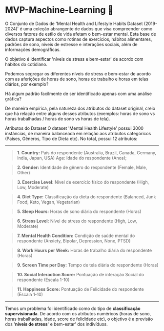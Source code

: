 # MVP-Machine-Learning 🧠

O Conjunto de Dados de 'Mental Health and Lifestyle Habits Dataset (2019-2024)' é uma coleção abrangente de dados que visa compreender como diversos fatores de estilo de vida afetam o bem-estar mental. Esta base de dados captura aspectos como rotinas de exercícios, hábitos alimentares, padrões de sono, níveis de estresse e interações sociais, além de informações demográficas.

O objetivo é identificar 'níveis de stress e bem-estar' de acordo com hábitos do cotidiano.

Podemos segregar os diferentes níveis de stress e bem-estar de acordo com as aferições de horas de sono, horas de trabalho e horas em telas diários, por exemplo?

Há algum padrão facilmente de ser identificado apenas com uma análise gráfica?

De maneira empírica, pela natureza dos atributos do dataset original, creio que há relação entre alguns desses atributos (exemplos: horas de sono vs horas trabalhadas / horas de sono vs horas de tela).

Atributos do Dataset O dataset 'Mental Health Lifestyle' possui 3000 instâncias, de maneira balanceada em relação aos atributos categóricos (Países, Gêneros, Tipo de Dieta etc). No total, possui 12 atributos:

---

>**1. Country:** País do respondente (Australia, Brazil, Canada, Germany, India, Japan, USA) Age: Idade do respondente (Anos);

>**2. Gender:** Identidade de gênero do respondente (Female, Male, Other) 

>**3. Exercise Level:** Nível de exercício físico do respondente (High, Low, Moderate) 

>**4. Diet Type:** Classificação da dieta do respondente (Balanced, Junk Food, Keto, Vegan, Vegetarian)

>**5. Sleep Hours:** Horas de sono diária do respondente (Horas)

>**6. Stress Level:** Nível de stress do respondente (High, Low, Moderate)

>**7. Mental Health Condition:** Condição de saúde mental do respondente (Anxiety, Bipolar, Depression, None, PTSD)

>**8. Work Hours per Week:** Horas de trabalho diária do respondente (Horas)

>**9. Screen Time per Day:** Tempo de tela diária do respondente (Horas)

>**10. Social Interaction Score:** Pontuação de interação Social do respondente (Escala 1-10)

>**11. Happiness Score:** Pontuação de Felicidade do respondente (Escala 1-10)

---

Temos um problema foi identificado como do tipo de **classificação supervisionada**. De acordo com os atributos numéricos (horas de sono, horas trabalhadas, idade, score de felididade etc), o objetivo é a previsão dos '**níveis de stress**' e  bem-estar' dos indivíduos.
